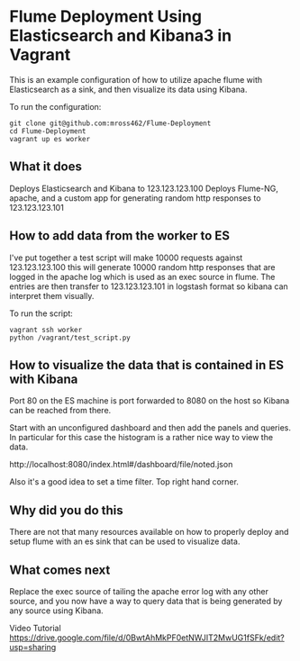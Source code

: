 Flume Deployment Using Elasticsearch and Kibana3 in Vagrant
=

This is an example configuration of how to utilize apache flume with Elasticsearch
as a sink, and then visualize its data using Kibana.

To run the configuration:

    git clone git@github.com:mross462/Flume-Deployment
    cd Flume-Deployment
    vagrant up es worker

What it does
-
Deploys Elasticsearch and Kibana to 123.123.123.100
Deploys Flume-NG, apache, and a custom app for generating random http responses
to 123.123.123.101

How to add data from the worker to ES
-
I've put together a test script will make 10000 requests against 123.123.123.100
this will generate 10000 random http responses that are logged in the apache
log which is used as an exec source in flume. The entries are then transfer to
123.123.123.101 in logstash format so kibana can interpret them visually.

To run the script:

    vagrant ssh worker
    python /vagrant/test_script.py

How to visualize the data that is contained in ES with Kibana
-
Port 80 on the ES machine is port forwarded to 8080 on the host so Kibana can
be reached from there.

Start with an unconfigured dashboard and then add the panels and queries.
In particular for this case the histogram is a rather nice way to view the data.

http://localhost:8080/index.html#/dashboard/file/noted.json

Also it's a good idea to set a time filter. Top right hand corner.

Why did you do this
-
There are not that many resources available on how to properly deploy
and setup flume with an es sink that can be used to visualize data.

What comes next
-
Replace the exec source of tailing the apache error log with any other source,
and you now have a way to query data that is being generated by any source using
Kibana.

Video Tutorial
https://drive.google.com/file/d/0BwtAhMkPF0etNWJIT2MwUG1fSFk/edit?usp=sharing
